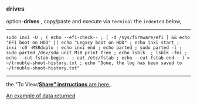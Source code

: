 ### drives
option-**drives** , copy/paste and execute via `terminal` the `indented` below,
***
`
sudo inxi -U ;
(
 echo --efi-check-- ;
 [ -d /sys/firmware/efi ] && echo "EFI boot on HDD" || echo "Legacy boot on HDD" ;
 echo inxi start ;
 inxi -c0 -MSRduplo ;
 echo inxi end ;
 echo parted ;
 sudo parted -l ;
 sudo parted /dev/sda unit MiB print free ;
 echo lsblk  ;
 lsblk -fmi ;
 echo --cut-fstab-begin-- ;
 cat /etc/fstab ;
 echo --cut-fstab-end--
) > ~/trouble-shoot-history.txt ;
 echo "Done, the log has been saved to ~/trouble-shoot-history.txt"
`
***
the "To View/[**Share" instructions** are here.](https://github.com/two-dogs/the-kennel/blob/master/to-share.md).

[An example of data returned](https://gist.github.com/anonymous/b38e85ea14c8bd2782f9162a971d35ee)
